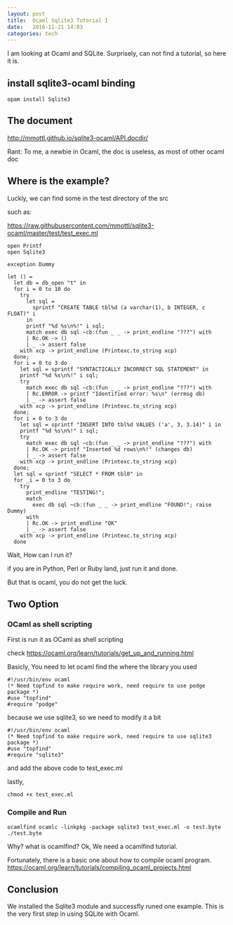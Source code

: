 ```yaml
---
layout: post
title:  Ocaml Sqlite3 Tutorial I 
date:   2016-11-21 14:03 
categories: tech 
---
```

I am looking at Ocaml and SQLite. Surprisely, can not find a tutorial, so here it is.


## install sqlite3-ocaml binding

```
opam install Sqlite3
```

## The document

http://mmottl.github.io/sqlite3-ocaml/API.docdir/

Rant: To me, a newbie in Ocaml, the doc is useless, as most of other ocaml doc

## Where is the example?

Luckly, we can find some in the test directory of the src

such as:

https://raw.githubusercontent.com/mmottl/sqlite3-ocaml/master/test/test_exec.ml

```{ocaml}
open Printf
open Sqlite3

exception Dummy

let () =
  let db = db_open "t" in
  for i = 0 to 10 do
    try
      let sql =
        sprintf "CREATE TABLE tbl%d (a varchar(1), b INTEGER, c FLOAT)" i
      in
      printf "%d %s\n%!" i sql;
      match exec db sql ~cb:(fun _ _ -> print_endline "???") with
      | Rc.OK -> ()
      | _ -> assert false
    with xcp -> print_endline (Printexc.to_string xcp)
  done;
  for i = 0 to 3 do
    let sql = sprintf "SYNTACTICALLY INCORRECT SQL STATEMENT" in
    printf "%d %s\n%!" i sql;
    try
      match exec db sql ~cb:(fun _ _ -> print_endline "???") with
      | Rc.ERROR -> printf "Identified error: %s\n" (errmsg db)
      | _ -> assert false
    with xcp -> print_endline (Printexc.to_string xcp)
  done;
  for i = 0 to 3 do
    let sql = sprintf "INSERT INTO tbl%d VALUES ('a', 3, 3.14)" i in
    printf "%d %s\n%!" i sql;
    try
      match exec db sql ~cb:(fun _ _ -> print_endline "???") with
      | Rc.OK -> printf "Inserted %d rows\n%!" (changes db)
      | _ -> assert false
    with xcp -> print_endline (Printexc.to_string xcp)
  done;
  let sql = sprintf "SELECT * FROM tbl0" in
  for _i = 0 to 3 do
    try
      print_endline "TESTING!";
      match
        exec db sql ~cb:(fun _ _ -> print_endline "FOUND!"; raise Dummy)
      with
      | Rc.OK -> print_endline "OK"
      | _ -> assert false
    with xcp -> print_endline (Printexc.to_string xcp)
  done
```

Wait, How can I run it?

if you are in Python, Perl or Ruby land, just run it and done.

But that is ocaml, you do not get the luck.


## Two Option

### OCaml as shell scripting

First is run it as OCaml as shell scripting

check https://ocaml.org/learn/tutorials/get_up_and_running.html

Basicly, You need to let ocaml find the where the library you used

```{ocaml}
#!/usr/bin/env ocaml
(* Need topfind to make require work, need require to use podge package *)
#use "topfind"
#require "podge"

```

because we use sqlite3, so we need to modify it a bit 

```{ocaml}
#!/usr/bin/env ocaml
(* Need topfind to make require work, need require to use sqlite3 package *)
#use "topfind"
#require "sqlite3"
```

and add the above code to test_exec.ml

lastly, 
```
chmod +x test_exec.ml
```


### Compile and Run


```
ocamlfind ocamlc -linkpkg -package sqlite3 test_exec.ml -o test.byte
./test.byte
```

Why? what is ocamlfind? Ok, We need a ocamlfind tutorial.

Fortunately, there is a basic one about how to compile ocaml program.
https://ocaml.org/learn/tutorials/compiling_ocaml_projects.html


## Conclusion

We installed the Sqlite3 module and successfly runed one example. This is the very first step in using SQLite with Ocaml.
